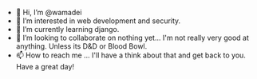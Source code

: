 - 👋 Hi, I’m @wamadei
- 👀 I’m interested in web development and security.
- 🌱 I’m currently learning django.
- 💞️ I’m looking to collaborate on nothing yet... I'm not really very good at anything.  Unless its D&D or Blood Bowl.
- 📫 How to reach me ... I'll have a think about that and get back to you.  Have a great day!

<!---
wamadei/wamadei is a ✨ special ✨ repository because its `README.md` (this file) appears on your GitHub profile.
You can click the Preview link to take a look at your changes.
--->

